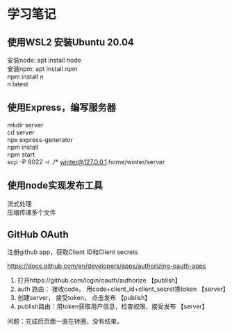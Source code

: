 # 学习笔记

## 使用WSL2 安装Ubuntu 20.04

安装node: apt install node  
安装npm: apt install npm  
npm install n  
n latest  

## 使用Express，编写服务器

mkdir server  
cd server  
npx express-generator  
npm install  
npm start  
scp -P 8022 -r ./* winter@127.0.0.1:home/winter/server  

## 使用node实现发布工具

流式处理  
压缩传递多个文件  

## GitHub OAuth

注册github app，获取Client ID和Client secrets  

<https://docs.github.com/en/developers/apps/authorizing-oauth-apps>

1. 打开https://github.com/login/oauth/authorize   【publish】  
2. auth 路由： 接收code， 用code+client_id+client_secret换token  【server】  
3. 创建server， 接受token， 点击发布  【publish】  
4. publish路由：用token获取用户信息，检查权限，接受发布  【server】  

问题：完成后页面一直在转圈，没有结束。